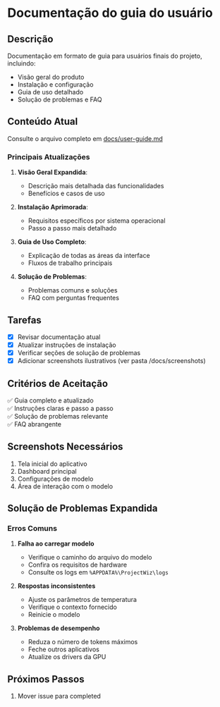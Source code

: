 # Documentação do guia do usuário

## Descrição

Documentação em formato de guia para usuários finais do projeto, incluindo:

- Visão geral do produto
- Instalação e configuração
- Guia de uso detalhado
- Solução de problemas e FAQ

## Conteúdo Atual

Consulte o arquivo completo em [docs/user-guide.md](../docs/user-guide.md)

### Principais Atualizações

1. **Visão Geral Expandida**:

   - Descrição mais detalhada das funcionalidades
   - Benefícios e casos de uso

2. **Instalação Aprimorada**:

   - Requisitos específicos por sistema operacional
   - Passo a passo mais detalhado

3. **Guia de Uso Completo**:

   - Explicação de todas as áreas da interface
   - Fluxos de trabalho principais

4. **Solução de Problemas**:
   - Problemas comuns e soluções
   - FAQ com perguntas frequentes

## Tarefas

- [x] Revisar documentação atual
- [x] Atualizar instruções de instalação
- [x] Verificar seções de solução de problemas
- [x] Adicionar screenshots ilustrativos (ver pasta /docs/screenshots)

## Critérios de Aceitação

✅ Guia completo e atualizado  
✅ Instruções claras e passo a passo  
✅ Solução de problemas relevante  
✅ FAQ abrangente

## Screenshots Necessários

1. Tela inicial do aplicativo
2. Dashboard principal
3. Configurações de modelo
4. Área de interação com o modelo

## Solução de Problemas Expandida

### Erros Comuns

1. **Falha ao carregar modelo**

   - Verifique o caminho do arquivo do modelo
   - Confira os requisitos de hardware
   - Consulte os logs em `%APPDATA%\ProjectWiz\logs`

2. **Respostas inconsistentes**

   - Ajuste os parâmetros de temperatura
   - Verifique o contexto fornecido
   - Reinicie o modelo

3. **Problemas de desempenho**
   - Reduza o número de tokens máximos
   - Feche outros aplicativos
   - Atualize os drivers da GPU

## Próximos Passos

1. Mover issue para completed
